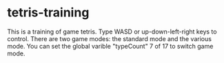 # tetris-training
This is a training of game tetris. Type WASD or up-down-left-right keys to control. There are two game modes: the standard mode and the various mode. You can set the global varible "typeCount" 7 of 17 to switch game mode.
